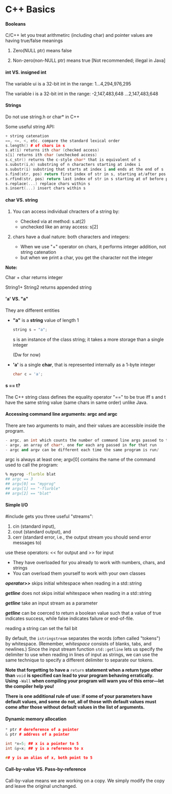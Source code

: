 # C++ Basics

#### Booleans

C/C++ let you treat arithmetirc (including char) and pointer values are having true/false meanings

1. Zero(NULL ptr) means false

2. Non-zero(non-NULL ptr) means true [Not recommended; illegal in Java]

   

#### int VS. insigned int

The variable ui is a 32-bit int in the range: 1...4,294,976,295

The variable i is a 32-bit int in the range: -2,147,483,648 ...2,147,483,648



#### Strings

Do not use string.h or char* in C++

Some useful string API:

```c++
+ string catenation
==, <=, <, etc. compare the standard lexical order
s.length() # of chars in s
s.at(i) returns ith char (checked access)
s[i] returns ith char (unchecked access)
s.c_str() returns the c-style char* that is equivalent of s
s.substr(i,n) substring of n characters starting at index i
s.substr(i) substring that starts at index i and ends at the end of s
s.find(str, pos) return first index of str in s, starting at/after pos **
s.rfind(str, pos) return last index of str in s starting at of before pos**
s.replace(...) replace chars within s
s.insert(...) insert chars within s
```

#### char VS. string

1. You can access individual chracters of a string by:
   + Checked via at method: s.at(2)
   + unchecked like an array access: s[2]

2. chars have a dual nature: both characters and integers:
   + When we use "+" operator on chars, it performs integer addition, not string catenation
   + but when we print a char, you get the character not the integer

**Note:**

Char + char returns integer 

String1+ String2 returns appended string



#### 'a' VS. "a"

They are different entities

- **"a"** is a **string** value of length 1

  ```c++
  string s = "a";
  ```

  s is an instance of the class string; it takes a more storage than a single integer

  (Dw for now)

- **'a'** is a single **char**, that is represented internally as a 1-byte integer

  ```c++
  char c = 'a';
  ```

  

#### s == t?

The C++ string class defines the equality operator "==" to be true iff s and t have the same string value (same chars in same order) unlike Java. 



#### Accessing command line arguments: argc and argc

There are two arguments to main, and their values are accessible inside the program.

```c++
- argc, an int which counts the number of command line args passed to the executable for that run
- argv, an array of char*, one for each arg passed in for that run
- argc and argv can be different each time the same program is run/
```

argc is always at least one; argv[0] contains the name of the command used to call the program:

```bash
% myprog -flurble blat
## argc == 3 
## argv[0] == "myprog"
## argv[1] == "-flurble"
## argv[2] == "blat"
```

 

#### Simple I/O

#include<iostream> gets you three useful "streams":

1. cin (standard input),
2. cout (standard output), and
3. cerr (standard error, i.e., the output stream you should send error messages to)

use these operators: << for output and >> for input

- They have overloaded for you already to work with numbers, chars, and strings
- You can overload them yourself to work with your own classes



***operator>>*** skips initial whitespace when reading in a std::string

***getline*** does not skips initial whitespace when reading in a std::string

***getline*** take an input stream as a parameter

***getline*** can be coerced to return a boolean value such that a value of true indicates success, while false indicates failure or end-of-file.

reading a string can set the fail bit



By default, the `istringstream` separates the words (often called "tokens") by whitespace. (Remember, *whitespace* consists of blanks, tabs, and newlines.) Since the input stream function `std::getline` lets us specify the delimiter to use when reading in lines of input as strings, we can use the same technique to specify a different delimiter to separate our tokens.

**Note that forgetting to have a** `return` **statement when a return type other than** `void` **is specified can lead to your program behaving erratically. Using** `-Wall` **when compiling your program will warn you of this error—let the compiler help you!**

**There is one additional rule of use: if some of your parameters have default values, and some do not, all of those with default values** **must** **come after those without default values in the list of arguments.**





#### Dynamic memory allocation

```c++
* ptr # dereference of a pointer
& ptr # address of a pointer 

int *x=5; ## x is a pointer to 5
int &y=x; ## y is a reference to x

## y is an alias of x, both point to 5
```



#### Call-by-value VS. Pass-by-reference

Call-by-value means we are working on a copy. We simply modify the copy and leave the original unchanged.

